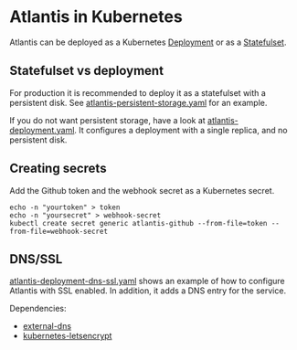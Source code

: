 # Atlantis in Kubernetes

Atlantis can be deployed as a Kubernetes
[Deployment](https://kubernetes.io/docs/concepts/workloads/controllers/deployment/)
or as a [Statefulset](https://kubernetes.io/docs/concepts/workloads/controllers/statefulset/).

## Statefulset vs deployment

For production it is recommended to deploy it as a statefulset
with a persistent disk. See [atlantis-persistent-storage.yaml](atlantis-persistent-storage.yaml)
for an example.

If you do not want persistent storage,
have a look at [atlantis-deployment.yaml](atlantis-deployment.yaml).
It configures a deployment with a single replica, and no persistent disk.

## Creating secrets

Add the Github token and the webhook secret as a Kubernetes secret.

```
echo -n "yourtoken" > token
echo -n "yoursecret" > webhook-secret
kubectl create secret generic atlantis-github --from-file=token --from-file=webhook-secret
```

## DNS/SSL

[atlantis-deployment-dns-ssl.yaml](atlantis-deployment-dns-ssl.yaml) shows an example of how to configure
Atlantis with SSL enabled. In addition, it adds a DNS entry
for the service.

Dependencies:
- [external-dns](https://github.com/kubernetes-incubator/external-dns)
- [kubernetes-letsencrypt](https://github.com/tazjin/kubernetes-letsencrypt)
